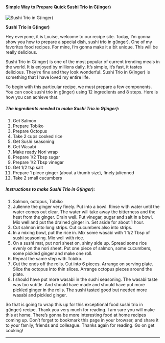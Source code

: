             

#### Simple Way to Prepare Quick Sushi Trio in G(inger)

![Sushi Trio in G(inger)](https://img-global.cpcdn.com/recipes/f2402cc37e3dd698/751x532cq70/sushi-trio-in-ginger-recipe-main-photo.jpg)

**Sushi Trio in G(inger)**

Hey everyone, it is Louise, welcome to our recipe site. Today, I’m gonna show you how to prepare a special dish, sushi trio in g(inger). One of my favorites food recipes. For mine, I’m gonna make it a bit unique. This will be really delicious.

Sushi Trio in G(inger) is one of the most popular of current trending meals in the world. It is enjoyed by millions daily. It’s simple, it’s fast, it tastes delicious. They’re fine and they look wonderful. Sushi Trio in G(inger) is something that I have loved my entire life.

To begin with this particular recipe, we must prepare a few components. You can cook sushi trio in g(inger) using 12 ingredients and 8 steps. Here is how you can achieve that.

##### The ingredients needed to make Sushi Trio in G(inger):

1.  Get Salmon
2.  Prepare Tobiko
3.  Prepare Octopus
4.  Take 2 cups cooked rice
5.  Get Sushi seasoning
6.  Get Wasabi
7.  Make ready Nori wrap
8.  Prepare 1/2 Tbsp sugar
9.  Prepare 1/2 Tbsp vinegar
10.  Get 1/2 tsp salt
11.  Prepare 1 piece ginger (about a thumb size), finely julienned
12.  Take 2 small cucumbers

##### Instructions to make Sushi Trio in G(inger):

1.  Salmon, octopus, Tobiko
2.  Julienne the ginger very finely. Put into a bowl. Rinse with water until the water comes out clear. The water will take away the bitterness and the heat from the ginger. Drain well. Put vinegar, sugar and salt in a bowl. Mix well and put the drained ginger in. Set aside for about 1 hour.
3.  Cut salmon into long strips. Cut cucumbers also into strips.
4.  In a mixing bowl, put the rice in. Mix some wasabi with 1 1/2 Tbsp of sushi seasoning. Mix well with rice.
5.  On a sushi mat, put nori sheet on, shiny side up. Spread some rice evenly on the nori sheet. Put one piece of salmon, some cucumbers, some pickled ginger and make one roll.
6.  Repeat the same step with Tobiko.
7.  Cut the ends off the rolls. Cut into 6 pieces. Arrange on serving plate. Slice the octopus into thin slices. Arrange octopus pieces around the plate.
8.  I should have put more wasabi in the sushi seasoning. The wasabi taste was too subtle. And should have made and should have put more pickled ginger in the rolls. The sushi tasted good but needed more wasabi and pickled ginger.

So that is going to wrap this up for this exceptional food sushi trio in g(inger) recipe. Thank you very much for reading. I am sure you will make this at home. There’s gonna be more interesting food at home recipes coming up. Don’t forget to bookmark this page in your browser, and share it to your family, friends and colleague. Thanks again for reading. Go on get cooking!

* * *